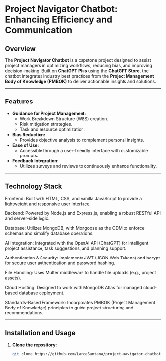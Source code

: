 # Project Navigator Chatbot: Enhancing Efficiency and Communication

## Overview

The **Project Navigator Chatbot** is a capstone project designed to assist project managers in optimizing workflows, reducing bias, and improving decision-making. Built on **ChatGPT Plus** using the **ChatGPT Store**, the chatbot integrates industry best practices from the **Project Management Body of Knowledge (PMBOK)** to deliver actionable insights and solutions.

---

## Features

- **Guidance for Project Management:**
  - Work Breakdown Structure (WBS) creation.
  - Risk mitigation strategies.
  - Task and resource optimization.
- **Bias Reduction:**
  - Provides objective analysis to complement personal insights.
- **Ease of Use:**
  - Accessible through a user-friendly interface with customizable prompts.
- **Feedback Integration:**
  - Utilizes surveys and reviews to continuously enhance functionality.

---

## Technology Stack

Frontend:
Built with HTML, CSS, and vanilla JavaScript to provide a lightweight and responsive user interface.

Backend:
Powered by Node.js and Express.js, enabling a robust RESTful API and server-side logic.

Database:
Utilizes MongoDB, with Mongoose as the ODM to enforce schemas and simplify database operations.

AI Integration:
Integrated with the OpenAI API (ChatGPT) for intelligent project assistance, task suggestions, and planning support.

Authentication & Security:
Implements JWT (JSON Web Tokens) and bcrypt for secure user authentication and password hashing.

File Handling:
Uses Multer middleware to handle file uploads (e.g., project assets).

Cloud Hosting:
Designed to work with MongoDB Atlas for managed cloud-based database deployment.

Standards-Based Framework:
Incorporates PMBOK (Project Management Body of Knowledge) principles to guide project structuring and recommendations.

---

## Installation and Usage

1. **Clone the repository:**
   ```bash
   git clone https://github.com/LanceSantana/project-navigator-chatbot.git
